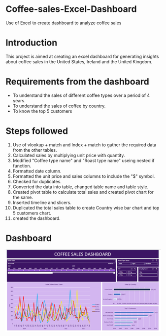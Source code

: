 # Coffee-sales-Excel-Dashboard
Use of Excel to create dashboard to analyze coffee sales
# Introduction
This project is aimed at creating an excel dashboard for generating insights about coffee sales in the United States, Ireland and the United Kingdom.
# Requirements from the dashboard
* To understand the sales of different coffee types over a period of 4 years.
* To understand the sales of coffee by country.
* To know the top 5 customers
# Steps followed 
1. Use of vlookup + match and Index + match to gather the required data from the other tables.
2. Calculated sales by multiplying unit price with quantity.
3. Modified "Coffee type name" and "Roast type name" useing nested if function.
4. Formatted date column.
5. Formatted the unit price and sales columns to include the "$" symbol.
6. Checked for duplicates.
7. Converted the data into table, changed table name and table style.
8. Created pivot table to calculate total sales and created pivot chart for the same.
9. Inserted timeline and slicers.
10. Duplicated the total sales table to create Country wise bar chart and top 5 customers chart.
11. created the dashboard.
# Dashboard
![Dashboard](https://github.com/GunjanUchil/Coffee-sales-Excel-Dashboard/blob/main/Coffee%20sales%20dashboard.png)



